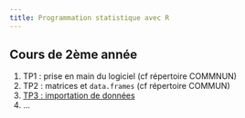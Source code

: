 ```yaml
---
title: Programmation statistique avec R
---
```


## Cours de 2ème année

1. TP1 : prise en main du logiciel (cf répertoire COMMNUN)
2. TP2 : matrices et `data.frames` (cf répertoire COMMUN)
3. [TP3 : importation de données](prog-stat-r-tp3.html)
4. ...

